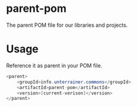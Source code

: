# parent-pom

The parent POM file for our libraries and projects.

# Usage

Reference it as parent in your POM file.

```java
<parent>
    <groupId>info.unterrainer.commons</groupId>
    <artifactId>parent-pom</artifactId>
    <version>[current-verison]</version>
</parent>
```


